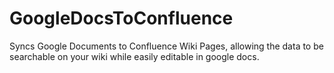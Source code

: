 GoogleDocsToConfluence
======================

Syncs Google Documents to Confluence Wiki Pages, allowing the data to be searchable on your wiki while easily editable in google docs.
